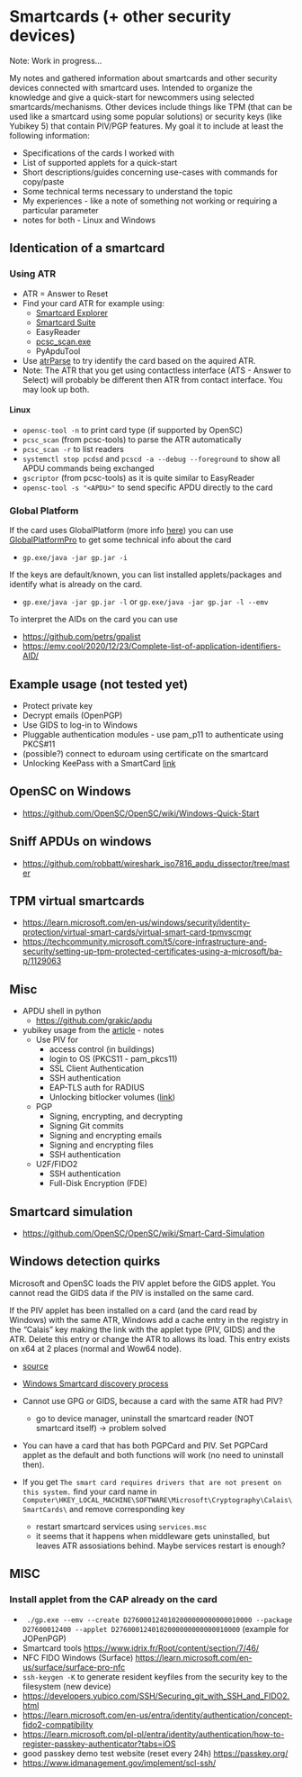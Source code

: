 # Smartcards (+ other security devices)
Note: Work in progress... 

My notes and gathered information about smartcards and other security devices connected with smartcard uses. 
Intended to organize the knowledge and give a quick-start for newcommers using selected smartcards/mechanisms.
Other devices include things like TPM (that can be used like a smartcard using some popular solutions) or security keys (like Yubikey 5) that contain PIV/PGP features.
My goal it to include at least the following information:
- Specifications of the cards I worked with
- List of supported applets for a quick-start
- Short descriptions/guides concerning use-cases with commands for copy/paste
- Some technical terms necessary to understand the topic
- My experiences - like a note of something not working or requiring a particular parameter
- notes for both - Linux and Windows
  
## Identication of a smartcard
### Using ATR 
- ATR = Answer to Reset
- Find your card ATR for example using: 
    - [Smartcard Explorer](https://sourceforge.net/projects/jsmartcard/)
    - [Smartcard Suite](https://sourceforge.net/projects/smartcardsuite/)
    - EasyReader
    - [pcsc_scan.exe](https://pcsc-tools.apdu.fr/)
    - PyApduTool
- Use [atrParse](https://smartcard-atr.apdu.fr/) to try identify the card based on the aquired ATR.
- Note: The ATR that you get using contactless interface (ATS - Answer to Select) will probably be different then ATR from contact interface. You may look up both.
#### Linux
- `opensc-tool -n` to print card type (if supported by OpenSC)
- `pcsc_scan` (from pcsc-tools) to parse the ATR automatically
- `pcsc_scan -r` to list readers
- `systemctl stop pcdsd` and `pcscd -a --debug --foreground` to show all APDU commands being exchanged
- `gscriptor` (from pcsc-tools) as it is quite similar to EasyReader
- `opensc-tool -s "<APDU>"` to send specific APDU directly to the card

### Global Platform 
If the card uses GlobalPlatform (more info [here](https://github.com/martinpaljak/GlobalPlatformPro/tree/master/docs/pdfs)) you can use [GlobalPlatformPro](https://github.com/martinpaljak/GlobalPlatformPro/) to get some technical info about the card
- `gp.exe/java -jar gp.jar -i`

If the keys are default/known, you can list installed applets/packages and identify what is already on the card.
- `gp.exe/java -jar gp.jar -l` or `gp.exe/java -jar gp.jar -l --emv`

To interpret the AIDs on the card you can use 
- https://github.com/petrs/gpalist
- https://emv.cool/2020/12/23/Complete-list-of-application-identifiers-AID/

## Example usage (not tested yet)
- Protect private key
- Decrypt emails (OpenPGP)
- Use GIDS to log-in to Windows
- Pluggable authentication modules - use pam_p11 to authenticate using PKCS#11
- (possible?) connect to eduroam using certificate on the smartcard
- Unlocking KeePass with a SmartCard [link](https://zerowidthjoiner.net/2019/02/24/unlocking-keepass-with-a-smartcard-keepass-certificate-shortcut-provider)

## OpenSC on Windows
- https://github.com/OpenSC/OpenSC/wiki/Windows-Quick-Start

## Sniff APDUs on windows
- https://github.com/robbatt/wireshark_iso7816_apdu_dissector/tree/master

## TPM virtual smartcards
- https://learn.microsoft.com/en-us/windows/security/identity-protection/virtual-smart-cards/virtual-smart-card-tpmvscmgr
- https://techcommunity.microsoft.com/t5/core-infrastructure-and-security/setting-up-tpm-protected-certificates-using-a-microsoft/ba-p/1129063

## Misc
- APDU shell in python
    - https://github.com/grakic/apdu
- yubikey usage from the [article](https://blog.ctis.me/2022/12/yubikey-piv-gpg/#why-have-multiple-certificate-authorities) - notes 
    - Use PIV for
        - access control (in buildings)
        - login to OS (PKCS11 - pam_pkcs11)
        - SSL Client Authentication
        - SSH authentication
        - EAP-TLS auth for RADIUS
        - Unlocking bitlocker volumes ([link](https://nathanaelfrey.com/2021/01/09/setting-up-bitlocker-with-yubikey-as-smart-card/))
    - PGP
        - Signing, encrypting, and decrypting
        - Signing Git commits
        - Signing and encrypting emails
        - Signing and encrypting files
        - SSH authentication 
    - U2F/FIDO2
        - SSH authentication
        - Full-Disk Encryption (FDE)


## Smartcard simulation
- https://github.com/OpenSC/OpenSC/wiki/Smart-Card-Simulation

## Windows detection quirks
Microsoft and OpenSC loads the PIV applet before the GIDS applet. You cannot read the GIDS data if the PIV is installed on the same card.

If the PIV applet has been installed on a card (and the card read by Windows) with the same ATR, Windows add a cache entry in the registry in the “Calais” key making the link with the applet type (PIV, GIDS) and the ATR. Delete this entry or change the ATR to allows its load. This entry exists on x64 at 2 places (normal and Wow64 node).
- [source](https://www.mysmartlogon.com/generic-identity-device-specification-gids-smart-card/)
- [Windows Smartcard discovery process](https://learn.microsoft.com/en-us/windows-hardware/drivers/smartcard/discovery-process)
- Cannot use GPG or GIDS, because a card with the same ATR had PIV?
    - go to device manager, uninstall the smartcard reader (NOT smartcard itself) -> problem solved
- You can have a card that has both PGPCard and PIV. Set PGPCard applet as the default and both functions will work (no need to uninstall then). 

- If you get `The smart card requires drivers that are not present on this system.` find your card name in `Computer\HKEY_LOCAL_MACHINE\SOFTWARE\Microsoft\Cryptography\Calais\SmartCards\` and remove corresponding key
    - restart smartcard services using `services.msc`
    - it seems that it happens when middleware gets uninstalled, but leaves ATR assosiations behind. Maybe services restart is enough?
## MISC
### Install applet from the CAP already on the card
- ` ./gp.exe --emv --create D2760001240102000000000000010000 --package D27600012400 --applet D2760001240102000000000000010000` (example for JOPenPGP)
- Smartcard tools https://www.idrix.fr/Root/content/section/7/46/
- NFC FIDO Windows (Surface) https://learn.microsoft.com/en-us/surface/surface-pro-nfc
- `ssh-keygen -K` to generate resident keyfiles from the security key to the filesystem (new device)
- https://developers.yubico.com/SSH/Securing_git_with_SSH_and_FIDO2.html
- https://learn.microsoft.com/en-us/entra/identity/authentication/concept-fido2-compatibility
- https://learn.microsoft.com/pl-pl/entra/identity/authentication/how-to-register-passkey-authenticator?tabs=iOS
- good passkey demo test website (reset every 24h) https://passkey.org/
- https://www.idmanagement.gov/implement/scl-ssh/